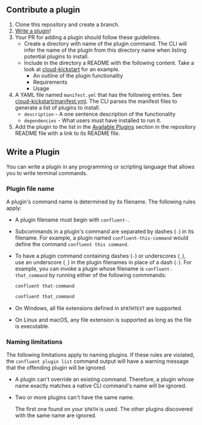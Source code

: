 ## Contribute a plugin
1. Clone this repository and create a branch. 
2. [Write a plugin](#write-a-plugin)!
3. Your PR for adding a plugin should follow these guidelines.
   - Create a directory with name of the plugin command.  The CLI will infer the name of the plugin from this directory name when listing potential plugins to install.
   - Include in the directory a README with the following content. Take a look at [cloud-kickstart](cloud-kickstart/README.md) for an example. 
     - An outline of the plugin functionality
     - Requirements
     - Usage 
4. A YAML file named `manifest.yml` that has the following entries. See [cloud-kickstart/manifest.yml](cloud-kickstart/manifest.yml).  The CLI parses the manifest files to generate a list of plugins to install.
    - `description` - A one sentence description of the functionality
    - `dependencies` - What users must have installed to run it.
5. Add the plugin to the list in the [Available Plugins](README.md#avaiable-plugins) section in the repository README file with a link to its README file.
## Write a Plugin

You can write a plugin in any programming or scripting language that
allows you to write terminal commands.

### Plugin file name

A plugin's command name is determined by its filename. The following
rules apply:

-   A plugin filename must begin with `confluent-`.

-   Subcommands in a plugin's command are separated by dashes (`-`) in
    its filename. For example, a plugin named `confluent-this-command`
    would define the command `confluent this command`.

-   To have a plugin command containing dashes (`-`) or underscores
    (`_`), use an underscore (`_`) in the plugin filenames in place of a
    dash (`-`). For example, you can invoke a plugin whose filename is
    `confluent-that_command` by running either of the following
    commmands:

    ```
    confluent that-command
    ```
    
    ```bash
    confluent that_command
    ```

-   On Windows, all file extensions defined in `$PATHTEXT` are
    supported.

-   On Linux and macOS, any file extension is supported as long as the
    file is executable.

### Naming limitations

The following limitations apply to naming plugins. If these rules are
violated, the `confluent plugin list` command output will have a warning
message that the offending plugin will be ignored.

-   A plugin can't override an existing command. Therefore, a plugin
    whose name exactly matches a native CLI command's name will be
    ignored.

-   Two or more plugins can't have the same name.

    The first one found on your `$PATH` is used. The other plugins
    discovered with the same name are ignored.

